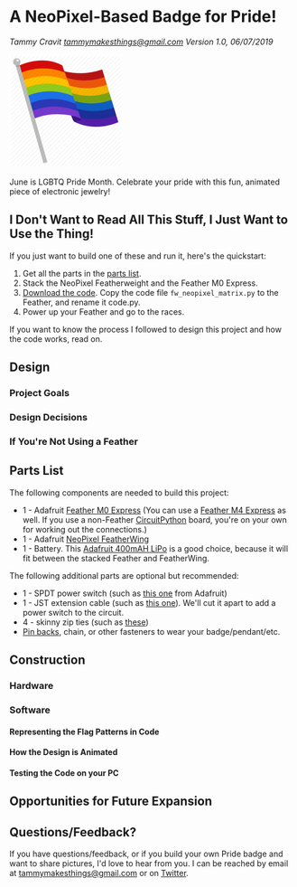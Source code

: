 # A NeoPixel-Based Badge for Pride!

_Tammy Cravit <tammymakesthings@gmail.com>_
_Version 1.0, 06/07/2019_

![LGBT Rainbow Pride Flag](images/rainbow_flag.png)

June is LGBTQ Pride Month. Celebrate your pride with this fun, animated piece
of electronic jewelry!

## I Don't Want to Read All This Stuff, I Just Want to Use the Thing!

If you just want to build one of these and run it, here's the quickstart:

1. Get all the parts in the [parts list](#parts-list).
2. Stack the NeoPixel Featherweight and the Feather M0 Express.
3. [Download the code](https://learn.adafruit.com/welcome-to-circuitpython/overview#creating-and-editing-code).
   Copy the code file `fw_neopixel_matrix.py` to the Feather, and rename it
   code.py.
4. Power up your Feather and go to the races.

If you want to know the process I followed to design this project and how the
code works, read on.

## Design

### Project Goals

### Design Decisions

### If You're Not Using a Feather

## Parts List

The following components are needed to build this project:

-   1 - Adafruit [Feather M0 Express](https://www.adafruit.com/product/3403) (You
    can use a [Feather M4 Express](https://www.adafruit.com/product/3857) as well.
    If you use a non-Feather [CircuitPython](https://www.circuitpython.org/)
    board, you're on your own for working out the connections.)
-   1 - Adafruit [NeoPixel FeatherWing](https://www.adafruit.com/product/2945)
-   1 - Battery. This [Adafruit 400mAH LiPo](https://www.adafruit.com/product/3898)
    is a good choice, because it will fit between the stacked Feather and
    FeatherWing.

The following additional parts are optional but recommended:

-   1 - SPDT power switch (such as
    [this one](https://www.adafruit.com/product/805) from Adafruit)
-   1 - JST extension cable (such as
    [this one](https://www.adafruit.com/product/1131)). We'll cut it
    apart to add a power switch to the circuit.
-   4 - skinny zip ties (such as
    [these](https://www.amazon.com/Tarvol-Nylon-Locking-Cable-White/dp/B01MRD0JRR))
-   [Pin backs](https://www.amazon.com/Shappy-Pieces-Brooch-Safety-Plastic/dp/B075R81ZSY/),
    chain, or other fasteners to wear your badge/pendant/etc.

## Construction

### Hardware

### Software

#### Representing the Flag Patterns in Code

#### How the Design is Animated

#### Testing the Code on your PC

## Opportunities for Future Expansion

## Questions/Feedback?

If you have questions/feedback, or if you build your own Pride badge and
want to share pictures, I'd love to hear from you. I can be reached by
email at tammymakesthings@gmail.com or on
[Twitter](https://twitter.com/maker_tammy).
